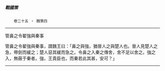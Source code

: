 

##### 戰國策
　　`卷二十五 ‧ 魏策四`

* * *

管鼻之令翟強與秦事

管鼻之令翟強與秦事，謂魏王曰：「鼻之與強，猶晉人之與楚人也。晉人見楚人之急，帶劍而緩之；楚人惡其緩而急之。令鼻之入秦之傳舍，舍不足以舍之。強之入，無蔽于秦者。強，王貴臣也，而秦若此其甚，安可？」

* * *

